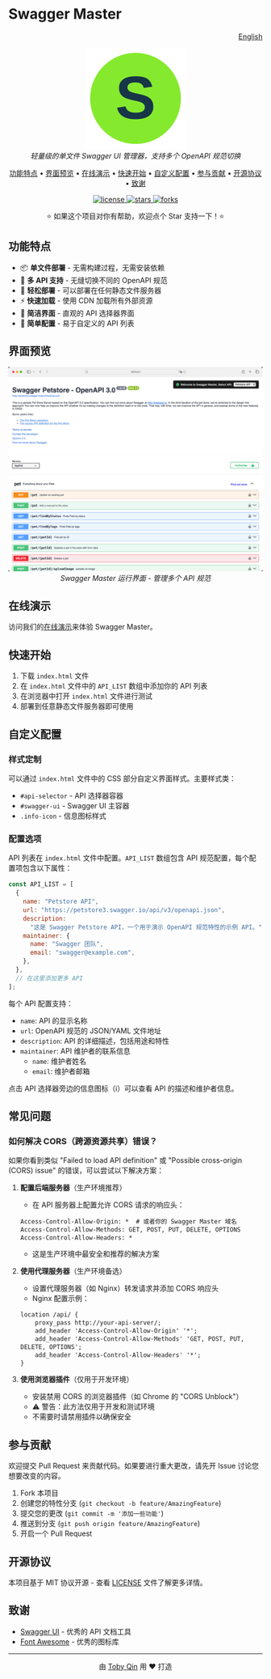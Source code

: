 # Swagger Master

<p align="right">
  <a href="README.md">English</a>
</p>

<p align="center">
  <img src="docs/images/swagger-master-logo.svg" alt="Swagger Master Logo" width="200"/>
  <br>
  <i>轻量级的单文件 Swagger UI 管理器，支持多个 OpenAPI 规范切换</i>
  <br>
</p>

<p align="center">
  <a href="#功能特点">功能特点</a> •
  <a href="#界面预览">界面预览</a> •
  <a href="#在线演示">在线演示</a> •
  <a href="#快速开始">快速开始</a> •
  <a href="#自定义配置">自定义配置</a> •
  <a href="#参与贡献">参与贡献</a> •
  <a href="#开源协议">开源协议</a> •
  <a href="#致谢">致谢</a>
</p>

<p align="center">
  <a href="https://github.com/tobyqin/swagger-master/blob/main/LICENSE">
    <img src="https://img.shields.io/github/license/tobyqin/swagger-master" alt="license">
  </a>
  <a href="https://github.com/tobyqin/swagger-master/stargazers">
    <img src="https://img.shields.io/github/stars/tobyqin/swagger-master" alt="stars">
  </a>
  <a href="https://github.com/tobyqin/swagger-master/network/members">
    <img src="https://img.shields.io/github/forks/tobyqin/swagger-master" alt="forks">
  </a>
</p>

<p align="center">
  ⭐️ 如果这个项目对你有帮助，欢迎点个 Star 支持一下！⭐️
</p>

## 功能特点

- 📦 **单文件部署** - 无需构建过程，无需安装依赖
- 🔄 **多 API 支持** - 无缝切换不同的 OpenAPI 规范
- 🚀 **轻松部署** - 可以部署在任何静态文件服务器
- ⚡ **快速加载** - 使用 CDN 加载所有外部资源
- 🎨 **简洁界面** - 直观的 API 选择器界面
- 🔧 **简单配置** - 易于自定义的 API 列表

## 界面预览

<p align="center">
  <img src="docs/images/swagger-master.png" alt="Swagger Master Screenshot" width="800"/>
  <br>
  <i>Swagger Master 运行界面 - 管理多个 API 规范</i>
</p>

## 在线演示

访问我们的[在线演示](https://tobyqin.github.io/swagger-master)来体验 Swagger Master。

## 快速开始

1. 下载 `index.html` 文件
2. 在 `index.html` 文件中的 `API_LIST` 数组中添加你的 API 列表
3. 在浏览器中打开 `index.html` 文件进行测试
4. 部署到任意静态文件服务器即可使用

## 自定义配置

### 样式定制

可以通过 `index.html` 文件中的 CSS 部分自定义界面样式。主要样式类：

- `#api-selector` - API 选择器容器
- `#swagger-ui` - Swagger UI 主容器
- `.info-icon` - 信息图标样式

### 配置选项

API 列表在 `index.html` 文件中配置。`API_LIST` 数组包含 API 规范配置，每个配置项包含以下属性：

```javascript
const API_LIST = [
  {
    name: "Petstore API",
    url: "https://petstore3.swagger.io/api/v3/openapi.json",
    description:
      "这是 Swagger Petstore API，一个用于演示 OpenAPI 规范特性的示例 API。",
    maintainer: {
      name: "Swagger 团队",
      email: "swagger@example.com",
    },
  },
  // 在这里添加更多 API
];
```

每个 API 配置支持：

- `name`: API 的显示名称
- `url`: OpenAPI 规范的 JSON/YAML 文件地址
- `description`: API 的详细描述，包括用途和特性
- `maintainer`: API 维护者的联系信息
  - `name`: 维护者姓名
  - `email`: 维护者邮箱

点击 API 选择器旁边的信息图标（i）可以查看 API 的描述和维护者信息。

## 常见问题

### 如何解决 CORS（跨源资源共享）错误？

如果你看到类似 "Failed to load API definition" 或 "Possible cross-origin (CORS) issue" 的错误，可以尝试以下解决方案：

1. **配置后端服务器**（生产环境推荐）

   - 在 API 服务器上配置允许 CORS 请求的响应头：

   ```
   Access-Control-Allow-Origin: *  # 或者你的 Swagger Master 域名
   Access-Control-Allow-Methods: GET, POST, PUT, DELETE, OPTIONS
   Access-Control-Allow-Headers: *
   ```

   - 这是生产环境中最安全和推荐的解决方案

2. **使用代理服务器**（生产环境备选）

   - 设置代理服务器（如 Nginx）转发请求并添加 CORS 响应头
   - Nginx 配置示例：

   ```nginx
   location /api/ {
       proxy_pass http://your-api-server/;
       add_header 'Access-Control-Allow-Origin' '*';
       add_header 'Access-Control-Allow-Methods' 'GET, POST, PUT, DELETE, OPTIONS';
       add_header 'Access-Control-Allow-Headers' '*';
   }
   ```

3. **使用浏览器插件**（仅用于开发环境）
   - 安装禁用 CORS 的浏览器插件（如 Chrome 的 "CORS Unblock"）
   - ⚠️ 警告：此方法仅用于开发和测试环境
   - 不需要时请禁用插件以确保安全

## 参与贡献

欢迎提交 Pull Request 来贡献代码。如果要进行重大更改，请先开 Issue 讨论您想要改变的内容。

1. Fork 本项目
2. 创建您的特性分支 (`git checkout -b feature/AmazingFeature`)
3. 提交您的更改 (`git commit -m '添加一些功能'`)
4. 推送到分支 (`git push origin feature/AmazingFeature`)
5. 开启一个 Pull Request

## 开源协议

本项目基于 MIT 协议开源 - 查看 [LICENSE](LICENSE) 文件了解更多详情。

## 致谢

- [Swagger UI](https://github.com/swagger-api/swagger-ui) - 优秀的 API 文档工具
- [Font Awesome](https://fontawesome.com) - 优秀的图标库

---

<p align="center">
  由 <a href="https://github.com/tobyqin">Toby Qin</a> 用 ❤️ 打造
</p>
